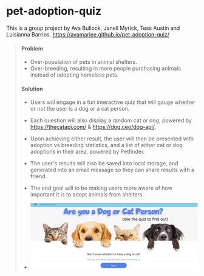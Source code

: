 # pet-adoption-quiz
This is a group project by Ava Bullock, Janell Myrick, Tess Austin and Luisianna Barrios. 
https://avamariee.github.io/pet-adoption-quiz/

> #### **Problem**
> - Over-population of pets in animal shelters.
> - Over-breeding, resulting in more people purchasing animals instead of adopting homeless pets.
>
> #### **Solution**
> - Users will engage in a fun interactive quiz that will gauge whether or not the user is a dog or a cat person.
> - Each question will also display a random cat or dog, powered by https://thecatapi.com/ & https://dog.ceo/dog-api/.
> - Upon achieving either result, the user will then be presented with adoption vs breeding statistics, and a list of either cat or dog adoptions in their area, powered by Petfinder.
> - The user's results will also be saved into local storage, and generated into an email message so they can share results with a friend. 
> - The end goal will to be making users more aware of how important it is to adopt animals from shelters.
>
> - ![Screenshot of Pet-Adoption-Quiz](assets/images/dogs-vs-cats-screenshot.jpg)
